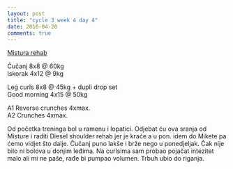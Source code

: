 ```yaml
---
layout: post
title: "cycle 3 week 4 day 4"
date: 2016-04-28
comments: true
---
```


[Mistura rehab](/snagata/log/2015/07/20/mistura-rehab/)

Čučanj 8x8 @ 60kg  
Iskorak 4x12 @ 9kg  

Leg curls 8x8 @ 45kg + dupli drop set   
Good morning 4x15 @ 50kg  

A1 Reverse crunches 4xmax.  
A2 Crunches 4xmax. 

Od početka treninga bol u ramenu i lopatici. Odjebat ću ova sranja od Misture i raditi Diesel shoulder rehab jer je kraće a u pon. idem do Mikete pa ćemo vidjet što dalje. Čučanj puno lakše i brže nego u ponedjeljak. Čak nije bilo ni bolova u donjim leđima. Na curlsima sam probao pojačat intezitet malo ali mi ne paše, rađe bi pumpao volumen. Trbuh ubio do riganja. 
